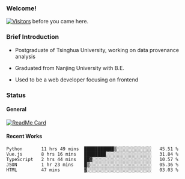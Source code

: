 ### Welcome!

[![Visitors](https://visitor-badge.laobi.icu/badge?page_id=HermitSun.HermitSun)]() before you came here.

### Brief Introduction

- Postgraduate of Tsinghua University, working on data provenance analysis

- Graduated from Nanjing University with B.E.

- Used to be a web developer focusing on frontend

### Status

#### General

[![ReadMe Card](https://github-readme-stats.hermitsun.vercel.app/api?username=HermitSun&count_private=true&show_icons=true)]()

#### Recent Works

<!--START_SECTION:waka-->
```text
Python       11 hrs 49 mins  ███████████▒░░░░░░░░░░░░░   45.51 % 
Vue.js       8 hrs 16 mins   ████████░░░░░░░░░░░░░░░░░   31.84 % 
TypeScript   2 hrs 44 mins   ██▓░░░░░░░░░░░░░░░░░░░░░░   10.57 % 
JSON         1 hr 23 mins    █▒░░░░░░░░░░░░░░░░░░░░░░░   05.36 % 
HTML         47 mins         ▓░░░░░░░░░░░░░░░░░░░░░░░░   03.03 % 
```
<!--END_SECTION:waka-->
